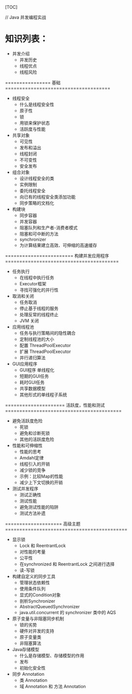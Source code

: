 [TOC]

// Java 并发编程实战

# 知识列表：

+ 并发介绍
  + 并发历史
  + 线程优点
  + 线程风险

================  基础  =====================================

+ 线程安全
  + 什么是线程安全性
  + 原子性
  + 锁
  + 用锁来保护状态
  + 活跃度与性能
+ 共享对象
  + 可见性
  + 发布和溢出
  + 线程封闭
  + 不可变性
  + 安全发布
+ 组合对象
  + 设计线程安全的类
  + 实例限制
  + 委托线程安全
  + 向已有的线程安全类添加功能
  + 同步策略的文档化
+ 构建块
  + 同步容器
  + 并发容器
  + 阻塞队列和生产者-消费者模式
  + 阻塞和可中断的方法
  + synchronizer
  + 为计算结果建立高效、可伸缩的高速缓存

========================  构建并发应用程序  ========================================

+ 任务执行
  + 在线程中执行任务
  + Executor框架
  + 寻找可强化的并行性
+ 取消和关闭
  + 任务取消
  + 停止基于线程的服务
  + 处理反常的线程终止
  + JVM 关闭
+ 应用线程池
  + 任务与执行策略间的隐性耦合
  + 定制线程池的大小
  + 配置 ThreadPoolExecutor
  + 扩展 ThreadPoolExecutor
  + 并行递归算法
+ GUI应用程序
  + GUI程序 单线程化
  + 短期的GUI任务
  + 耗时GUI任务
  + 共享数据模型
  + 其他形式的单线程子系统

=====================  活跃度，性能和测试 =========================================

+ 避免活跃度危险
  + 死锁
  + 避免和诊断死锁
  + 其他的活跃度危险
+ 性能和可伸缩性
  + 性能的思考
  + Amdahl定律
  + 线程引入的开销
  + 减少锁的竞争
  + 示例：比较Map的性能
  + 减少上下文切换的开销
+ 测试并发程序
  + 测试正确性
  + 测试性能
  + 避免测试性能的陷阱
  + 测试方法补遗

====================  高级主题  ===========================================

+ 显示锁
  + Lock 和 ReentrantLock
  + 对性能的考量
  + 公平性
  + 在synchronized 和 ReentrantLock 之间进行选择
  + 读-写锁
+ 构建自定义的同步工具
  + 管理状态依赖性
  + 使用条件队列
  + 显式的Condition对象
  + 剖析Synchronizer
  + AbstractQueuedSynchronizer
  + java.util.concurrent 的 synchronizer 类中的 AQS
+ 原子变量与非阻塞同步机制
  + 锁的劣势
  + 硬件对并发的支持
  + 原子变量类
  + 非阻塞算法
+ Java存储模型
  + 什么是存储模型、存储模型的作用
  + 发布
  + 初始化安全性
+ 同步 Annotation
  + 类 Annotation
  + 域 Annotation 和 方法 Annotation

